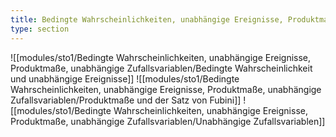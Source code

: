```yaml
---
title: Bedingte Wahrscheinlichkeiten, unabhängige Ereignisse, Produktmaße, unabhängige Zufallsvariablen
type: section
---
```


![[modules/sto1/Bedingte Wahrscheinlichkeiten, unabhängige Ereignisse, Produktmaße, unabhängige Zufallsvariablen/Bedingte Wahrscheinlichkeit und unabhängige Ereignisse]]
![[modules/sto1/Bedingte Wahrscheinlichkeiten, unabhängige Ereignisse, Produktmaße, unabhängige Zufallsvariablen/Produktmaße und der Satz von Fubini]]
![[modules/sto1/Bedingte Wahrscheinlichkeiten, unabhängige Ereignisse, Produktmaße, unabhängige Zufallsvariablen/Unabhängige Zufallsvariablen]]